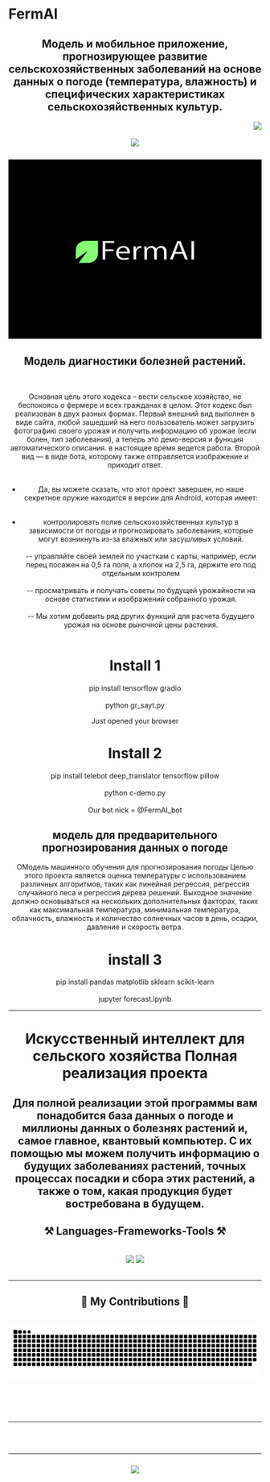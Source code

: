 # FermAI

 <h2 align="center"> Модель и мобильное приложение, прогнозирующее развитие сельскохозяйственных заболеваний на основе данных о погоде (температура, влажность) и специфических характеристиках сельскохозяйственных культур.</h2>

<img align="right" src="https://visitor-badge.laobi.icu/badge?page_id=salesp07.salesp07" />

<h1  align="center">
    <img src="https://readme-typing-svg.herokuapp.com/?font=Righteous&size=35&center=true&vCenter=true&width=500&height=70&duration=4000&lines=Hi+There!+👋;+My+name+is+FermAI!;" />
</h1>

![logo](logo.jpg)

<h2 align="center">Модель диагностики болезней растений.</h2>

<br/>

<div align="center">
 
Основная цель этого кодекса – вести сельское хозяйство, не беспокоясь о фермере и всех гражданах в целом. Этот кодекс был реализован в двух разных формах.
Первый внешний вид выполнен в виде сайта, любой зашедший на него пользователь может загрузить фотографию своего урожая и получить информацию об урожае (если болен, тип заболевания), а теперь это демо-версия и функция автоматического описания. в настоящее время ведется работа.
Второй вид — в виде бота, которому также отправляется изображение и приходит ответ.
<br></br>
* Да, вы можете сказать, что этот проект завершен, но наше секретное оружие находится в версии для Android, которая имеет:<br></br>
- контролировать полив сельскохозяйственных культур в зависимости от погоды и прогнозировать заболевания, которые могут возникнуть из-за влажных или засушливых условий.<br></br>
-- управляйте своей землей по участкам с карты, например, если перец посажен на 0,5 га поля, а хлопок на 2,5 га, держите его под отдельным контролем<br></br>
-- просматривать и получать советы по будущей урожайности на основе статистики и изображений собранного урожая.<br></br>
-- Мы хотим добавить ряд других функций для расчета будущего урожая на основе рыночной цены растения.<br></br>

# Install 1

pip install tensorflow gradio <br></br>
python gr_sayt.py

Just opened your browser

# Install 2

pip install telebot deep_translator tensorflow pillow <br></br>
python c-demo.py <br></br>
Our bot nick = @FermAI_bot

 <h2 align="center">модель для предварительного прогнозирования данных о погоде</h2>
 
ОМодель машинного обучения для прогнозирования погоды
Целью этого проекта является оценка температуры с использованием различных алгоритмов, таких как линейная регрессия, регрессия случайного леса и регрессия дерева решений. Выходное значение должно основываться на нескольких дополнительных факторах, таких как максимальная температура, минимальная температура, облачность, влажность и количество солнечных часов в день, осадки, давление и скорость ветра.

# install 3
pip install pandas matplotlib sklearn scikit-learn <br></br>
jupyter forecast.ipynb
 </div>

 <hr/>
 <h1 align="center"> Искусственный интеллект для сельского хозяйства Полная реализация проекта </h1>

<h2 align="center">Для полной реализации этой программы вам понадобится база данных о погоде и миллионы данных о болезнях растений и, самое главное, квантовый компьютер. С их помощью мы можем получить информацию о будущих заболеваниях растений, точных процессах посадки и сбора этих растений, а также о том, какая продукция будет востребована в будущем.</h2>
 
<h2 align="center">⚒️ Languages-Frameworks-Tools ⚒️</h2>
<br/>
<div align="center">
    <img src="https://skillicons.dev/icons?i=vscode,github,ai,linux,tensorflow" />
    <img src="https://skillicons.dev/icons?i=python" /><br>
</div>

<br/>
<hr/>

<div align="center">
  <h2>🐍 My Contributions 🐍</h2>
  <br>
  <img alt="snake eating my contributions" src="https://raw.githubusercontent.com/salesp07/salesp07/output/github-contribution-grid-snake.svg" />
  
  <br/><br/><br/>
</div>

<hr/>

<br/><br/>
<hr/>

<h3 align="center">
    <img src="https://readme-typing-svg.herokuapp.com/?font=Righteous&size=25&center=true&vCenter=true&width=500&height=70&duration=4000&lines=Thanks+for+visiting!+✌️;+Shoot+me+a+message+on+Telegram+@x4cc3r!;I'm+always+down+to+collab+:)">
</h3>

<br/>
